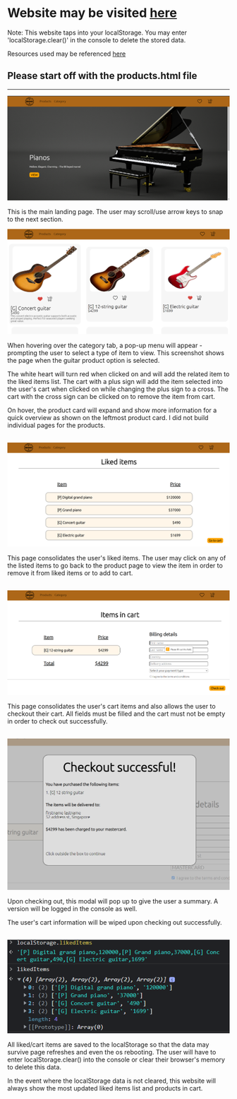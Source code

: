 # Website may be visited <a href='https://jspoh.github.io/projects/demo-websites/e-commerce/products.html'>here</a>

Note: This website taps into your localStorage. You may enter 'localStorage.clear()' in the console to delete the stored data.

Resources used may be referenced <a href='https://jspoh.github.io/projects/demo-websites/e-commerce/credits.html'>here</a>


## Please start off with the products.html file


<hr>

<img src='lib/homepage.PNG'>

This is the main landing page. The user may scroll/use arrow keys to snap to the next section.
<br>

<img src='lib/guitarpage.PNG'>

When hovering over the category tab, a pop-up menu will appear - prompting the user to select a type of item to view. This screenshot shows the page when the guitar product option is selected.

The white heart will turn red when clicked on and will add the related item to the liked items list. The cart with a plus sign will add the item selected into the user's cart when clicked on while changing the plus sign to a cross. The cart with the cross sign can be clicked on to remove the item from cart.

On hover, the product card will expand and show more information for a quick overview as shown on the leftmost product card. I did not build individual pages for the products.

<br>

<img src='lib/likedpage.PNG'>

This page consolidates the user's liked items. The user may click on any of the listed items to go back to the product page to view the item in order to remove it from liked items or to add to cart.

<br>

<img src='lib/cartpage.PNG'>
          
This page consolidates the user's cart items and also allows the user to checkout their cart. All fields must be filled and the cart must not be empty in order to check out successfully.

<br>

<img src='lib/checkoutmodalpage.PNG'>

Upon checking out, this modal will pop up to give the user a summary. A version will be logged in the console as well.

The user's cart information will be wiped upon checking out successfully.

<br>

<img src='lib/consolelocalstorage.PNG'>

All liked/cart items are saved to the localStorage so that the data may survive page refreshes and even the os rebooting. The user will have to enter localStorage.clear() into the console or clear their browser's memory to delete this data.

In the event where the localStorage data is not cleared, this website will always show the most updated liked items list and products in cart.
